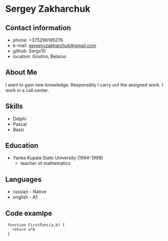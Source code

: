 # Sergey Zakharchuk
## Contact information
 * phone: +375296195276
 * e-mail: sergeyvzakharchuk@gmail.com
 * github: Sergx10
 * location: Grodno, Belarus
## About Me
   I want to gain new knowledge. Responsibly I carry out the assigned work. I work in a call center. 
## Skills
 * Delphi
 * Pascal
 * Basic
## Education
 * Yanka Kupala State University (1994-1999)
   * teacher of mathematics
## Languages
 * russian - Native
 * english - A1
## Code examlpe
 ```JS
  function FirstFunc(a,b) {
    return a*b
  }
  ```